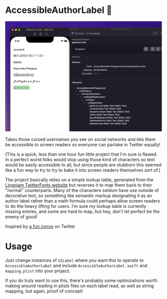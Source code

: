 # AccessibleAuthorLabel 🔖

![Screenshot showing iOS simulator with typically inaccessible label characters and the Accessibility Inspector beside it showing their VoiceOver readings being understandable](preview.png)

Takes those cursed usernames you see on social networks and lets them be accessible to screen readers so everyone can partake in Twitter equally!

(This is a quick, less than one hour fun little project that I'm sure is flawed. In a perfect world folks would stop using those kind of characters so text would be easily accessible to all, but since people are stubborn this seemed like a fun way to try to try to bake it into screen readers themselves sort of.)

The project basically relies on a simple lookup table, generated from the [Lingojam TwitterFonts website](https://lingojam.com/TwitterFonts) but reverses it to map them back to their "normal" counterparts. Many of the characters seldom have use outside of decorative text, so something like semantic markup designating it as an author label rather than a math formula could perhaps allow screen readers to do the heavy lifting for users. I'm sure my lookup table is currently missing entries, and some are hard to map, but hey, don't let perfect be the enemy of good!

Inspired by [a fun convo](https://github.com/christianselig/AccessibleAuthorLabel/tree/main) on Twitter

# Usage

Just change instances of `UILabel` where you want this to operate to `AccessibleAuthorLabel` and include `AccessibleAuthorLabel.swift` and `mapping.plist` into your project.

If you do truly want to use this, there's probably some optimizations worth making around reading in plists files on each label read, as well as string mapping, but again, proof of concept!

